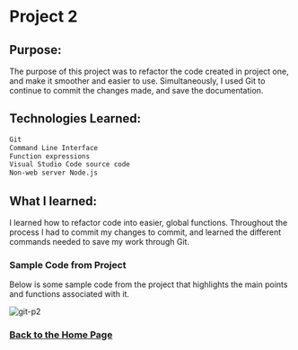 # Project 2

## Purpose:
The purpose of this project was to refactor the code created in project one, and make it smoother and easier to use. Simultaneously, I used Git to continue to commit the changes made, and save the documentation. 

## Technologies Learned:
```markdown
Git
Command Line Interface 
Function expressions
Visual Studio Code source code
Non-web server Node.js
```
## What I learned:
I learned how to refactor code into easier, global functions. Throughout the process I had to commit my changes to commit, and learned the different commands needed to save my work through Git. 

### Sample Code from Project

Below is some sample code from the project that highlights the main points and functions associated with it. 

![git-p2](https://user-images.githubusercontent.com/105069118/171967510-b91132f4-b352-498b-8b1f-d856312ebaa1.png)

### [Back to the Home Page](http://uo-cit-bradyr57.github.io/bradyr57.github.io/)
